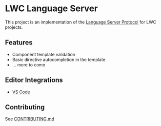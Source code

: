 # LWC Language Server

This project is an implementation of the [Language Server Protocol](https://github.com/Microsoft/language-server-protocol) for LWC projects. 

## Features

* Component template validation
* Basic directive autocompletion in the template
* ... more to come

## Editor Integrations

* [VS Code](https://git.soma.salesforce.com/lwc/lwc-vscode)

## Contributing

See [CONTRIBUTING.md](/CONTRIBUTING.md)